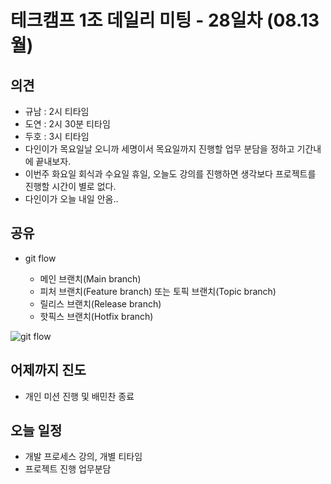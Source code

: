 # 테크캠프 1조 데일리 미팅 - 28일차 (08.13 월)

## 의견
- 규남 : 2시 티타임
- 도연 : 2시 30분 티타임
- 두호 : 3시 티타임
- 다인이가 목요일날 오니까 세명이서 목요일까지 진행할 업무 분담을 정하고 기간내에 끝내보자.
- 이번주 화요일 회식과 수요일 휴일, 오늘도 강의를 진행하면 생각보다 프로젝트를 진행할 시간이 별로 없다.
- 다인이가 오늘 내일 안옴..

## 공유

- git flow

  - 메인 브랜치(Main branch)
  - 피처 브랜치(Feature branch) 또는 토픽 브랜치(Topic branch)
  - 릴리스 브랜치(Release branch)
  - 핫픽스 브랜치(Hotfix branch)

![git flow](https://backlog.com/git-tutorial/kr/img/post/stepup/capture_stepup1_5_6.png)

## 어제까지 진도
- 개인 미션 진행 및 배민찬 종료

## 오늘 일정
- 개발 프로세스 강의, 개별 티타임
- 프로젝트 진행 업무분담
